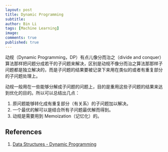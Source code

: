 ```yaml
---
layout: post
title: Dynamic Programming
subtitle:
author: Bin Li
tags: [Machine Learning]
image: 
comments: true
published: true
---
```


动规（Dynamic Programming，DP）有点儿像分而治之（divide and conquer）算法那样把问题分成若干的子问题来解决，区别是动规不像分而治之算法那那样子问题都是独立解决的，而是子问题的结果要被记录下来用在类似的或者有重复部分的子问题处理上。

动规一般用在一些能够分解成子问题的问题上，目的是重用这些子问题的结果来达到优化的目的。所以可以总结出几点：
1. 原问题能够转化成有重复部分（有关系）的子问题加以解决。
2. 一个最优的解可以是结合所有子问题最优解而得到。
3. 动规是需要用到 Memoization（记忆化）的。

## References
1. [Data Structures - Dynamic Programming](https://www.tutorialspoint.com/data_structures_algorithms/dynamic_programming.htm)